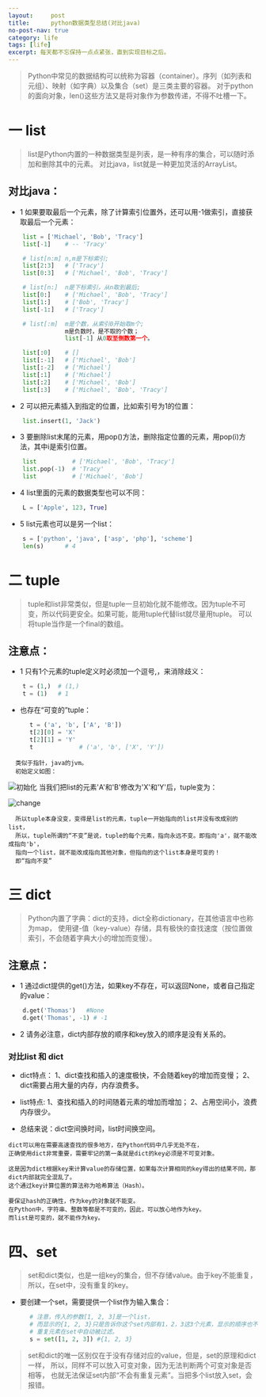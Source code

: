 ```yaml
---
layout:     post
title:      python数据类型总结(对比java)
no-post-nav: true
category: life
tags: [life]
excerpt: 每天都不忘保持一点点紧张，直到实现目标之后。
---
```


> Python中常见的数据结构可以统称为容器（container）。序列（如列表和元组）、映射（如字典）以及集合（set）是三类主要的容器。
> 对于python的面向对象，len()这些方法又是将对象作为参数传递，不得不吐槽一下。

# 一 list
> list是Python内置的一种数据类型是列表，是一种有序的集合，可以随时添加和删除其中的元素。
> 对比java，list就是一种更加灵活的ArrayList。

## 对比java：

- 1 如果要取最后一个元素，除了计算索引位置外，还可以用-1做索引，直接获取最后一个元素：

``` python
    list = ['Michael', 'Bob', 'Tracy']
    list[-1]    # -- 'Tracy'

    # list[n:m] n,m是下标索引;
    list[2:3]   # ['Tracy']
    list[0:3]   # ['Michael', 'Bob', 'Tracy']

    # list[n:]  n是下标索引，从n取到最后;
    list[0:]    # ['Michael', 'Bob', 'Tracy']
    list[1:]    # ['Bob', 'Tracy']
    list[-1:]   # ['Tracy']

    # list[:m]  m是个数，从索引0开始取m个;
                m是负数时，是不取的个数；
                list[-1] 从0取至倒数第一个。

    list[:0]    # []
    list[:-1]   # ['Michael', 'Bob']
    list[:-2]   # ['Michael']
    list[:1]    # ['Michael']
    list[:2]    # ['Michael', 'Bob']
    list[:3]    # ['Michael', 'Bob', 'Tracy']

```
- 2 可以把元素插入到指定的位置，比如索引号为1的位置：

``` python
    list.insert(1, 'Jack')

```

- 3 要删除list末尾的元素，用pop()方法，删除指定位置的元素，用pop(i)方法，其中i是索引位置。

``` python
    list          # ['Michael', 'Bob', 'Tracy']
    list.pop(-1)  # 'Tracy'
    list          # ['Michael', 'Bob']
```

- 4 list里面的元素的数据类型也可以不同：

``` python
    L = ['Apple', 123, True]
```

- 5 list元素也可以是另一个list：

``` python
    s = ['python', 'java', ['asp', 'php'], 'scheme']
    len(s)      # 4
```

# 二 tuple

> tuple和list非常类似，但是tuple一旦初始化就不能修改。因为tuple不可变，所以代码更安全。如果可能，能用tuple代替list就尽量用tuple。
> 可以将tuple当作是一个final的数组。

## 注意点：

- 1 只有1个元素的tuple定义时必须加一个逗号,，来消除歧义：

``` python
    t = (1,)  # (1,)
    t = (1)   # 1

```
- 也存在“可变的”tuple：

``` python
      t = ('a', 'b', ['A', 'B'])
      t[2][0] = 'X'
      t[2][1] = 'Y'
      t             # ('a', 'b', ['X', 'Y'])
```

      类似于指针，java的jvm。
      初始定义如图：

![初始化](https://hunzino1.github.io/assets/images/2018/python_struct/init_tuple.jpg)
      当我们把list的元素'A'和'B'修改为'X'和'Y'后，tuple变为：

![change](https://hunzino1.github.io/assets/images/2018/python_struct/change.jpg)

      所以tuple本身没变，变得是list的元素，tuple一开始指向的list并没有改成别的list，
      所以，tuple所谓的“不变”是说，tuple的每个元素，指向永远不变。即指向'a'，就不能改成指向'b'，
      指向一个list，就不能改成指向其他对象，但指向的这个list本身是可变的！
      即“指向不变”

# 三 dict
> Python内置了字典：dict的支持，dict全称dictionary，在其他语言中也称为map，
> 使用键-值（key-value）存储，具有极快的查找速度（按位置做索引，不会随着字典大小的增加而变慢）。

## 注意点：
- 1 通过dict提供的get()方法，如果key不存在，可以返回None，或者自己指定的value：
``` python
    d.get('Thomas')   #None
    d.get('Thomas', -1) # -1
```

- 2 请务必注意，dict内部存放的顺序和key放入的顺序是没有关系的。

### 对比list 和 dict
- dict特点：
      1、dict查找和插入的速度极快，不会随着key的增加而变慢；
      2、dict需要占用大量的内存，内存浪费多。

- list特点:
      1、查找和插入的时间随着元素的增加而增加；
      2、占用空间小，浪费内存很少。
- 总结来说：dict空间换时间，list时间换空间。

```
dict可以用在需要高速查找的很多地方，在Python代码中几乎无处不在，
正确使用dict非常重要，需要牢记的第一条就是dict的key必须是不可变对象。

这是因为dict根据key来计算value的存储位置，如果每次计算相同的key得出的结果不同，那dict内部就完全混乱了。
这个通过key计算位置的算法称为哈希算法（Hash）。

要保证hash的正确性，作为key的对象就不能变。
在Python中，字符串、整数等都是不可变的，因此，可以放心地作为key。
而list是可变的，就不能作为key。
```

# 四、set
> set和dict类似，也是一组key的集合，但不存储value。由于key不能重复，所以，在set中，没有重复的key。

- 要创建一个set，需要提供一个list作为输入集合：

```python
      # 注意，传入的参数[1, 2, 3]是一个list，
      # 而显示的{1, 2, 3}只是告诉你这个set内部有1，2，3这3个元素，显示的顺序也不表示set是有序的。
      # 重复元素在set中自动被过滤。
      s = set([1, 2, 3]) #{1, 2, 3}
```

> set和dict的唯一区别仅在于没有存储对应的value，但是，set的原理和dict一样，
> 所以，同样不可以放入可变对象，因为无法判断两个可变对象是否相等，
> 也就无法保证set内部“不会有重复元素”。当把多个list放入set，会报错。
